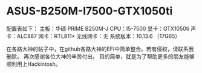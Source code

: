# ASUS-B250M-I7500-GTX1050ti

配置表如下：
主板：华硕 PRIME B250M-J
CPU：I5-7500
显卡：GTX1050ti
声卡：ALC887
网卡：RTL811×
无线网卡：无
系统版本：10.13.6 （17G65）


在各路大神的帖子中，在github各路大神的EFI中简单整合。若有侵权，请联系我删除。
再次感谢各位大神的辛苦付出。
目的简单，就是为了帮助更多的朋友能够顺利用上Hackintosh。
